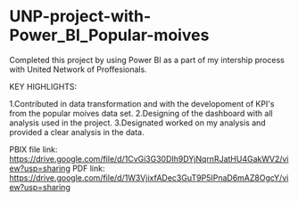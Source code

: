 # UNP-project-with-Power_BI_Popular-moives

Completed this project by using Power BI as a part of my intership process with United Network of Proffesionals.

KEY HIGHLIGHTS:

1.Contributed in data transformation and with the developoment of KPI's from the popular moives data set.
2.Designing of the dashboard with all analysis used in the project.
3.Designated worked on my analysis and provided a clear analysis in the data.

PBIX file link: https://drive.google.com/file/d/1CvGi3G30DIh9DYjNqrnRJatHU4GakWV2/view?usp=sharing
PDF link: https://drive.google.com/file/d/1W3VjixfADec3GuT9P5IPnaD6mAZ8OgcY/view?usp=sharing

